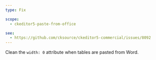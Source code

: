 ```yaml
---
type: Fix

scope:
  - ckeditor5-paste-from-office

see:
  - https://github.com/cksource/ckeditor5-commercial/issues/8092
---
```


Clean the `width: 0` attribute when tables are pasted from Word.